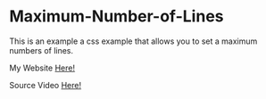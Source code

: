 # Maximum-Number-of-Lines

This is an example a css example that allows you to set a maximum numbers of lines.

My Website [Here!](https://sw33ws.github.io/Maximum-Number-of-Lines/)

Source Video [Here!](https://www.youtube.com/watch?v=b6iVByCOx8A)
